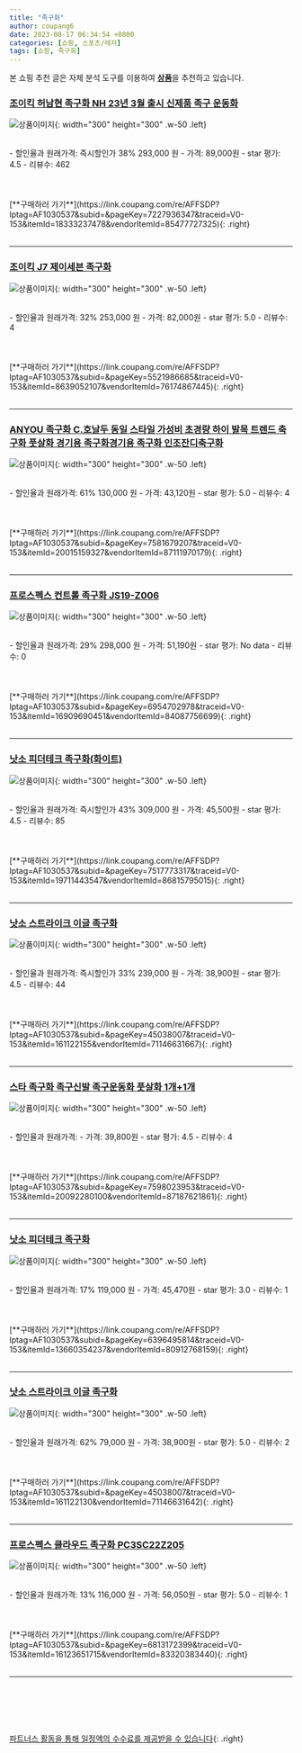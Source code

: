 ```yaml
---
title: "족구화"
author: coupang6
date: 2023-08-17 06:34:54 +0800
categories: [쇼핑, 스포츠/레저]
tags: [쇼핑, 족구화]
---
```


본 쇼핑 추천 글은 자체 분석 도구를 이용하여 [**상품**](https://link.coupang.com/a/bao1ui)을 추천하고 있습니다.

### [조이킥 허남현 족구화 NH 23년 3월 출시 신제품 족구 운동화](https://link.coupang.com/re/AFFSDP?lptag=AF1030537&subid=&pageKey=7227936347&traceid=V0-153&itemId=18333237478&vendorItemId=85477727325)

![상품이미지](https://thumbnail7.coupangcdn.com/thumbnails/remote/230x230ex/image/vendor_inventory/f82d/bf25fea23f68b61666db99e30b720ce177841790d01f70867cab021f1602.jpg){: width="300" height="300" .w-50 .left}


<br>
- 할인율과 원래가격: 즉시할인가 38%  293,000   원
- 가격: 89,000원
- star 평가: 4.5
- 리뷰수: 462
<br>
<br>
<br>
<br>
[**구매하러 가기**](https://link.coupang.com/re/AFFSDP?lptag=AF1030537&subid=&pageKey=7227936347&traceid=V0-153&itemId=18333237478&vendorItemId=85477727325){: .right}
<br>
<br>

---

### [조이킥 J7 제이세븐 족구화](https://link.coupang.com/re/AFFSDP?lptag=AF1030537&subid=&pageKey=5521986685&traceid=V0-153&itemId=8639052107&vendorItemId=76174867445)

![상품이미지](https://thumbnail10.coupangcdn.com/thumbnails/remote/230x230ex/image/retail/images/2021/05/26/13/5/eff2736e-c243-478f-8f3b-cd0a966cf232.jpg){: width="300" height="300" .w-50 .left}


<br>
- 할인율과 원래가격: 32%  253,000   원
- 가격: 82,000원
- star 평가: 5.0
- 리뷰수: 4
<br>
<br>
<br>
<br>
[**구매하러 가기**](https://link.coupang.com/re/AFFSDP?lptag=AF1030537&subid=&pageKey=5521986685&traceid=V0-153&itemId=8639052107&vendorItemId=76174867445){: .right}
<br>
<br>

---

### [ANYOU 족구화 C.호날두 동일 스타일 가성비 초경량 하이 발목 트렌드 축구화 풋살화 경기용 족구화경기용 족구화 인조잔디축구화](https://link.coupang.com/re/AFFSDP?lptag=AF1030537&subid=&pageKey=7581679207&traceid=V0-153&itemId=20015159327&vendorItemId=87111970179)

![상품이미지](https://thumbnail7.coupangcdn.com/thumbnails/remote/230x230ex/image/vendor_inventory/7d97/8444cb745dfa8340c3ee36d5da5ff688235380c0b323bbee4810ef711c77.jpg){: width="300" height="300" .w-50 .left}


<br>
- 할인율과 원래가격: 61%  130,000   원
- 가격: 43,120원
- star 평가: 5.0
- 리뷰수: 4
<br>
<br>
<br>
<br>
[**구매하러 가기**](https://link.coupang.com/re/AFFSDP?lptag=AF1030537&subid=&pageKey=7581679207&traceid=V0-153&itemId=20015159327&vendorItemId=87111970179){: .right}
<br>
<br>

---

### [프로스펙스 컨트롤 족구화 JS19-Z006](https://link.coupang.com/re/AFFSDP?lptag=AF1030537&subid=&pageKey=6954702978&traceid=V0-153&itemId=16909690451&vendorItemId=84087756699)

![상품이미지](https://thumbnail8.coupangcdn.com/thumbnails/remote/230x230ex/image/retail/images/2022/11/28/19/0/de0e9005-4a57-4aef-b983-83c2f04825bb.jpg){: width="300" height="300" .w-50 .left}


<br>
- 할인율과 원래가격: 29%  298,000   원
- 가격: 51,190원
- star 평가: No data
- 리뷰수: 0
<br>
<br>
<br>
<br>
[**구매하러 가기**](https://link.coupang.com/re/AFFSDP?lptag=AF1030537&subid=&pageKey=6954702978&traceid=V0-153&itemId=16909690451&vendorItemId=84087756699){: .right}
<br>
<br>

---

### [낫소 피더테크 족구화(화이트)](https://link.coupang.com/re/AFFSDP?lptag=AF1030537&subid=&pageKey=7517773317&traceid=V0-153&itemId=19711443547&vendorItemId=86815795015)

![상품이미지](https://thumbnail6.coupangcdn.com/thumbnails/remote/230x230ex/image/vendor_inventory/35c8/e6de81d0ba703904a09e612ca9ea44dd318d6ca5898643ecfd2d2daed295.jpg){: width="300" height="300" .w-50 .left}


<br>
- 할인율과 원래가격: 즉시할인가 43%  309,000   원
- 가격: 45,500원
- star 평가: 4.5
- 리뷰수: 85
<br>
<br>
<br>
<br>
[**구매하러 가기**](https://link.coupang.com/re/AFFSDP?lptag=AF1030537&subid=&pageKey=7517773317&traceid=V0-153&itemId=19711443547&vendorItemId=86815795015){: .right}
<br>
<br>

---

### [낫소 스트라이크 이글 족구화](https://link.coupang.com/re/AFFSDP?lptag=AF1030537&subid=&pageKey=45038007&traceid=V0-153&itemId=161122155&vendorItemId=71146631667)

![상품이미지](https://thumbnail7.coupangcdn.com/thumbnails/remote/230x230ex/image/vendor_inventory/9368/c731e424639de085f342d622598611f8fdc1a3d8bf7bb27220b0505589f2.jpg){: width="300" height="300" .w-50 .left}


<br>
- 할인율과 원래가격: 즉시할인가 33%  239,000   원
- 가격: 38,900원
- star 평가: 4.5
- 리뷰수: 44
<br>
<br>
<br>
<br>
[**구매하러 가기**](https://link.coupang.com/re/AFFSDP?lptag=AF1030537&subid=&pageKey=45038007&traceid=V0-153&itemId=161122155&vendorItemId=71146631667){: .right}
<br>
<br>

---

### [스타 족구화 족구신발 족구운동화 풋살화 1개+1개](https://link.coupang.com/re/AFFSDP?lptag=AF1030537&subid=&pageKey=7598023953&traceid=V0-153&itemId=20092280100&vendorItemId=87187621861)

![상품이미지](https://thumbnail8.coupangcdn.com/thumbnails/remote/230x230ex/image/vendor_inventory/c17f/4e868ec4662ffbc775c0e71001d6102d7574003461fd9147f063d8ff3b0a.jpg){: width="300" height="300" .w-50 .left}


<br>
- 할인율과 원래가격: 
- 가격: 39,800원
- star 평가: 4.5
- 리뷰수: 4
<br>
<br>
<br>
<br>
[**구매하러 가기**](https://link.coupang.com/re/AFFSDP?lptag=AF1030537&subid=&pageKey=7598023953&traceid=V0-153&itemId=20092280100&vendorItemId=87187621861){: .right}
<br>
<br>

---

### [낫소 피더테크 족구화](https://link.coupang.com/re/AFFSDP?lptag=AF1030537&subid=&pageKey=6396495814&traceid=V0-153&itemId=13660354237&vendorItemId=80912768159)

![상품이미지](https://thumbnail6.coupangcdn.com/thumbnails/remote/230x230ex/image/retail/images/1583023366658803-b1ab45e6-f7c5-451f-9aa2-c2624c92a020.jpg){: width="300" height="300" .w-50 .left}


<br>
- 할인율과 원래가격: 17%  119,000   원
- 가격: 45,470원
- star 평가: 3.0
- 리뷰수: 1
<br>
<br>
<br>
<br>
[**구매하러 가기**](https://link.coupang.com/re/AFFSDP?lptag=AF1030537&subid=&pageKey=6396495814&traceid=V0-153&itemId=13660354237&vendorItemId=80912768159){: .right}
<br>
<br>

---

### [낫소 스트라이크 이글 족구화](https://link.coupang.com/re/AFFSDP?lptag=AF1030537&subid=&pageKey=45038007&traceid=V0-153&itemId=161122130&vendorItemId=71146631642)

![상품이미지](https://thumbnail7.coupangcdn.com/thumbnails/remote/230x230ex/image/vendor_inventory/9368/c731e424639de085f342d622598611f8fdc1a3d8bf7bb27220b0505589f2.jpg){: width="300" height="300" .w-50 .left}


<br>
- 할인율과 원래가격: 62%  79,000   원
- 가격: 38,900원
- star 평가: 5.0
- 리뷰수: 2
<br>
<br>
<br>
<br>
[**구매하러 가기**](https://link.coupang.com/re/AFFSDP?lptag=AF1030537&subid=&pageKey=45038007&traceid=V0-153&itemId=161122130&vendorItemId=71146631642){: .right}
<br>
<br>

---

### [프로스펙스 클라우드 족구화 PC3SC22Z205](https://link.coupang.com/re/AFFSDP?lptag=AF1030537&subid=&pageKey=6813172399&traceid=V0-153&itemId=16123651715&vendorItemId=83320383440)

![상품이미지](https://thumbnail9.coupangcdn.com/thumbnails/remote/230x230ex/image/vendor_inventory/4d7d/d917d6c5f30d5ed8873cce7f2b9231307a3a1ac06113cdd93a32c1cfe567.jpg){: width="300" height="300" .w-50 .left}


<br>
- 할인율과 원래가격: 13%  116,000   원
- 가격: 56,050원
- star 평가: 5.0
- 리뷰수: 1
<br>
<br>
<br>
<br>
[**구매하러 가기**](https://link.coupang.com/re/AFFSDP?lptag=AF1030537&subid=&pageKey=6813172399&traceid=V0-153&itemId=16123651715&vendorItemId=83320383440){: .right}
<br>
<br>

---
<br><br><br><br><br> [파트너스 활동을 통해 일정액의 수수료를 제공받을 수 있습니다](https://link.coupang.com/a/bao1ui){: .right}